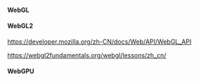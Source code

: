 #### WebGL

#### WebGL2

<https://developer.mozilla.org/zh-CN/docs/Web/API/WebGL_API>

https://webgl2fundamentals.org/webgl/lessons/zh_cn/

#### WebGPU